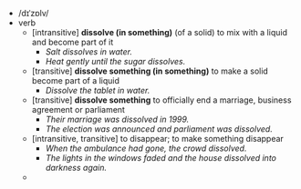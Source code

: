 - /dɪˈzɒlv/
- verb
	- [intransitive] **dissolve (in something)** (of a solid) to mix with a liquid and become part of it
		- *Salt dissolves in water.*
		- *Heat gently until the sugar dissolves.*
	- [transitive] **dissolve something (in something)** to make a solid become part of a liquid
		- *Dissolve the tablet in water.*
	- [transitive] **dissolve something** to officially end a marriage, business agreement or parliament
		- *Their marriage was dissolved in 1999.*
		- *The election was announced and parliament was dissolved.*
	- [intransitive, transitive] to disappear; to make something disappear
		- *When the ambulance had gone, the crowd dissolved.*
		- *The lights in the windows faded and the house dissolved into darkness again.*
	-